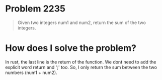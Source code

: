 # Problem 2235

> Given two integers num1 and num2, return the sum of the two integers.

# How does I solve the problem?

In rust, the last line is the return of the function. We dont need to add the explicit word return and ';' too. So, I only return the sum between the two numbers (num1 + num2).
